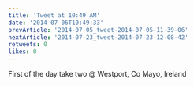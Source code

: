 ```yaml
---
title: 'Tweet at 10:49 AM'
date: '2014-07-06T10:49:33'
prevArticle: '2014-07-05_tweet-2014-07-05-11-39-06'
nextArticle: '2014-07-23_tweet-2014-07-23-12-08-42'
retweets: 0
likes: 0
---
```

First of the day take two @ Westport, Co Mayo, Ireland